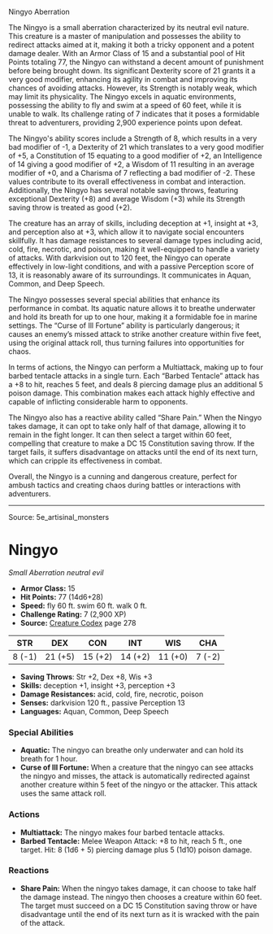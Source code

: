 <MonsterName/>Ningyo</MonsterName>
<CreatureType/>Aberration</CreatureType>

<summary>The Ningyo is a small aberration characterized by its neutral evil nature. This creature is a master of manipulation and possesses the ability to redirect attacks aimed at it, making it both a tricky opponent and a potent damage dealer. With an Armor Class of 15 and a substantial pool of Hit Points totaling 77, the Ningyo can withstand a decent amount of punishment before being brought down. Its significant Dexterity score of 21 grants it a very good modifier, enhancing its agility in combat and improving its chances of avoiding attacks. However, its Strength is notably weak, which may limit its physicality. The Ningyo excels in aquatic environments, possessing the ability to fly and swim at a speed of 60 feet, while it is unable to walk. Its challenge rating of 7 indicates that it poses a formidable threat to adventurers, providing 2,900 experience points upon defeat.</summary>

<detail>

The Ningyo's ability scores include a Strength of 8, which results in a very bad modifier of -1, a Dexterity of 21 which translates to a very good modifier of +5, a Constitution of 15 equating to a good modifier of +2, an Intelligence of 14 giving a good modifier of +2, a Wisdom of 11 resulting in an average modifier of +0, and a Charisma of 7 reflecting a bad modifier of -2. These values contribute to its overall effectiveness in combat and interaction. Additionally, the Ningyo has several notable saving throws, featuring exceptional Dexterity (+8) and average Wisdom (+3) while its Strength saving throw is treated as good (+2).

The creature has an array of skills, including deception at +1, insight at +3, and perception also at +3, which allow it to navigate social encounters skillfully. It has damage resistances to several damage types including acid, cold, fire, necrotic, and poison, making it well-equipped to handle a variety of attacks. With darkvision out to 120 feet, the Ningyo can operate effectively in low-light conditions, and with a passive Perception score of 13, it is reasonably aware of its surroundings. It communicates in Aquan, Common, and Deep Speech.

The Ningyo possesses several special abilities that enhance its performance in combat. Its aquatic nature allows it to breathe underwater and hold its breath for up to one hour, making it a formidable foe in marine settings. The “Curse of Ill Fortune” ability is particularly dangerous; it causes an enemy’s missed attack to strike another creature within five feet, using the original attack roll, thus turning failures into opportunities for chaos.

In terms of actions, the Ningyo can perform a Multiattack, making up to four barbed tentacle attacks in a single turn. Each “Barbed Tentacle” attack has a +8 to hit, reaches 5 feet, and deals 8 piercing damage plus an additional 5 poison damage. This combination makes each attack highly effective and capable of inflicting considerable harm to opponents.

The Ningyo also has a reactive ability called “Share Pain.” When the Ningyo takes damage, it can opt to take only half of that damage, allowing it to remain in the fight longer. It can then select a target within 60 feet, compelling that creature to make a DC 15 Constitution saving throw. If the target fails, it suffers disadvantage on attacks until the end of its next turn, which can cripple its effectiveness in combat.

Overall, the Ningyo is a cunning and dangerous creature, perfect for ambush tactics and creating chaos during battles or interactions with adventurers.</detail>



---

Source: 5e_artisinal_monsters

# Ningyo

*Small* *Aberration* *neutral evil*

- **Armor Class:** 15
- **Hit Points:** 77 (14d6+28)
- **Speed:** fly 60 ft. swim 60 ft. walk 0 ft.
- **Challenge Rating:** 7 (2,900 XP)
- **Source:** [Creature Codex](https://koboldpress.com/kpstore/product/creature-codex-for-5th-edition-dnd) page 278

| STR | DEX | CON | INT | WIS | CHA |
| --- | --- | --- | --- | --- | --- |
| 8 (-1) | 21 (+5) | 15 (+2) | 14 (+2) | 11 (+0) | 7 (-2) |

- **Saving Throws**: Str +2, Dex +8, Wis +3
- **Skills:** deception +1, insight +3, perception +3
- **Damage Resistances:** acid, cold, fire, necrotic, poison
- **Senses:** darkvision 120 ft., passive Perception 13
- **Languages:** Aquan, Common, Deep Speech

### Special Abilities

- **Aquatic:** The ningyo can breathe only underwater and can hold its breath for 1 hour.
- **Curse of Ill Fortune:** When a creature that the ningyo can see attacks the ningyo and misses, the attack is automatically redirected against another creature within 5 feet of the ningyo or the attacker. This attack uses the same attack roll.

### Actions

- **Multiattack:** The ningyo makes four barbed tentacle attacks.
- **Barbed Tentacle:** Melee Weapon Attack: +8 to hit, reach 5 ft., one target. Hit: 8 (1d6 + 5) piercing damage plus 5 (1d10) poison damage.

### Reactions

- **Share Pain:** When the ningyo takes damage, it can choose to take half the damage instead. The ningyo then chooses a creature within 60 feet. The target must succeed on a DC 15 Constitution saving throw or have disadvantage until the end of its next turn as it is wracked with the pain of the attack.




